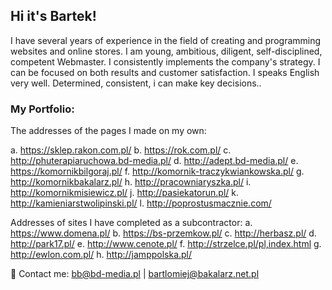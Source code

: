 ## Hi it's Bartek!

I have several years of experience in the field of creating and programming websites and online stores. I am  young, ambitious, diligent, self-disciplined, competent Webmaster. I consistently implements the company's strategy. I can be focused on both results and customer satisfaction. I speaks English very well. Determined, consistent, i can make key decisions..

### My Portfolio: 
The addresses of the pages I made on my own:
 
a.	https://sklep.rakon.com.pl/
b.  https://rok.com.pl/
c.  http://phuterapiaruchowa.bd-media.pl/
d.	http://adept.bd-media.pl/
e.	https://komornikbilgoraj.pl/
f.	http://komornik-traczykwiankowska.pl/
g.	http://komornikbakalarz.pl/
h.	http://pracowniaryszka.pl/
i.	http://komornikmisiewicz.pl/
j.	http://pasiekatorun.pl/
k.	http://kamieniarstwolipinski.pl/
l.	http://poprostusmacznie.com/

Addresses of sites I have completed as a subcontractor:
a.	https://www.domena.pl/
b.	https://bs-przemkow.pl/
c.	http://herbasz.pl/ 
d.	http://park17.pl/
e.	http://www.cenote.pl/
f.	http://strzelce.pl/pl,index.html
g.	http://ewlon.com.pl/
h.	http://jamppolska.pl/

💬 Contact me: bb@bd-media.pl | bartlomiej@bakalarz.net.pl
<!--
**bartec91/bartec91** is a ✨ _special_ ✨ repository because its `README.md` (this file) appears on your GitHub profile.

Here are some ideas to get you started:

- 🔭 I’m currently working on ...
- 🌱 I’m currently learning ...
- 👯 I’m looking to collaborate on ...
- 🤔 I’m looking for help with ...
- 💬 Ask me about ...
- 📫 How to reach me: ...
- 😄 Pronouns: ...
- ⚡ Fun fact: ...
-->
